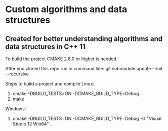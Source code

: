 Custom algorithms and data structures
=======
Created for better understanding algorithms and data structures in C++ 11
-----------

To build the project CMAKE 2.8.0 or higher is needed.

After you cloned this repo run in command line:
git submodule update --init --recursive

Steps to build a project and compile 
Linux:
1. cmake -DBUILD_TESTS=ON -DCMAKE_BUILD_TYPE=Debug ..
2. make

Windows:
1. cmake -DBUILD_TESTS=ON -DCMAKE_BUILD_TYPE=Debug -G "Visual Studio 12 Win64" ..